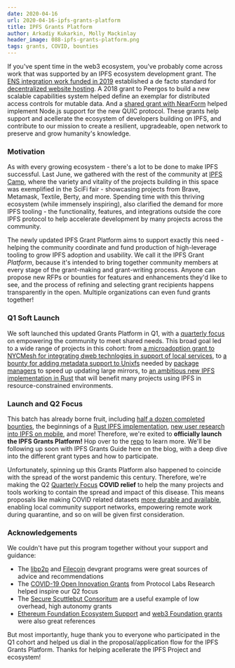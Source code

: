 ```yaml
---
date: 2020-04-16
url: 2020-04-16-ipfs-grants-platform
title: IPFS Grants Platform
author: Arkadiy Kukarkin, Molly Mackinlay
header_image: 088-ipfs-grants-platform.png
tags: grants, COVID, bounties
---
```


If you've spent time in the web3 ecosystem, you've probably come across work that was supported by an IPFS ecosystem development grant. The [ENS integration work funded in 2019](https://medium.com/the-ethereum-name-service/ethdns-9d56298fa38a) established a de facto standard for [decentralized website hosting](https://app.ens.domains/name/ethereum.eth). A 2018 grant to Peergos to build a new scalable capabilities system helped define an exemplar for distributed access controls for mutable data. And a [shared grant with NearForm](https://www.nearform.com/blog/a-quic-update-for-node-js/) helped implement Node.js support for the new QUIC protocol. These grants help support and acellerate the ecosystem of developers building on IPFS, and contribute to our mission to create a resilient, upgradeable, open network to preserve and grow humanity's knowledge.

### Motivation

As with every growing ecosystem - there's a lot to be done to make IPFS successful. Last June, we gathered with the rest of the community at [IPFS Camp](https://blog.ipfs.io/2019-07-08-ipfs-camp-recap/), where the variety and vitality of the projects building in this space was exemplified in the SciFi fair - showcasing projects from Brave, Metamask, Textile, Berty, and more. Spending time with this thriving ecosystem (while immensely inspiring), also clarified the demand for more IPFS tooling - the functionality, features, and integrations outside the core IPFS protocol to help accelerate development by many projects across the community. 

The newly updated IPFS Grant Platform aims to support exactly this need - helping the community coordinate and fund production of high-leverage tooling to grow IPFS adoption and usability. We call it the IPFS Grant *Platform*, because it's intended to bring together community members at every stage of the grant-making and grant-writing process. Anyone can propose new RFPs or bounties for features and enhancements they'd like to see, and the process of refining and selecting grant recipients happens transparently in the open. Multiple organizations can even fund grants together!

### Q1 Soft Launch

We soft launched this updated Grants Platform in Q1, with a [quarterly focus](https://github.com/ipfs/devgrants/blob/master/FOCUS.md#q1-2020-hello-world) on empowering the community to meet shared needs. This broad goal led to a wide range of projects in this cohort: from [a microadoption grant to NYCMesh for integrating dweb technlogies in support of local services](https://github.com/ipfs/devgrants/issues/11), to [a bounty for adding metadata support to Unixfs](https://github.com/ipfs/go-ipfs/issues/6920) needed by [package managers](https://github.com/ipfs/package-managers) to speed up updating large mirrors, to [an ambitious new IPFS implementation in Rust](https://github.com/ipfs/devgrants/tree/master/open-grants/ipfs-rust) that will benefit many projects using IPFS in resource-constrained environments.

### Launch and Q2 Focus

This batch has already borne fruit, including [half a dozen completed bounties](https://github.com/ipfs/devgrants/projects/1), the beginnings of a [Rust IPFS implementation](https://github.com/ipfs-rust/rust-ipfs), [new user research into IPFS on mobile](https://blog.ipfs.io/2020-04-10-ipfs-mobile-design-research/), and more! Therefore, we're exited to **officially launch the IPFS Grants Platform!** Hop over to the [repo](https://github.com/ipfs/devgrants) to learn more. We'll be following up soon with IPFS Grants Guide here on the blog, with a deep dive into the different grant types and how to participate.

Unfortunately, spinning up this Grants Platform also happened to coincide with the spread of the worst pandemic this century. Therefore, we're making the Q2 [Quarterly Focus](https://github.com/ipfs/devgrants/blob/master/FOCUS.md) **COVID relief** to help the many projects and tools working to contain the spread and impact of this disease. This means proposals like making COVID related datasets [more durable and available](https://github.com/ipfs/ipfs-cluster/issues/1021), enabling local community support networks, empowering remote work during quarantine, and so on will be given first consideration.


### Acknowledgements

We couldn't have put this program together without your support and guidance: 

- The [libp2p](https://github.com/libp2p/devgrants) and [Filecoin](https://filecoin.io/grants/) devgrant programs were great sources of advice and recommendations
- The [COVID-19 Open Innovation Grants](https://protocollabs.smapply.io/prog/covid-19_open_innovation_grants/) from Protocol Labs Research helped inspire our Q2 focus
- The [Secure Scuttlebut Consoritum](https://github.com/ssbc/grants-process) are a useful example of low overhead, high autonomy grants
- [Ethereum Foundation Ecosystem Support](https://ecosystem.support/) and [web3 Foundation grants](https://web3.foundation/grants/) were also great references

But most importantly, huge thank you to everyone who participated in the Q1 cohort and helped us dial in the proposal/application flow for the IPFS Grants Platform. Thanks for helping acellerate the IPFS Project and ecosystem!

